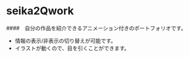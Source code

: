 # seika2Qwork

####　自分の作品を紹介できるアニメーション付きのポートフォリオです。
- 情報の表示/非表示の切り替えが可能です。
- イラストが動くので、目を引くことができます。
<!-- # 「# text」見出し1
## 「## text」見出し2
### 「### text」見出し3(数を変えて大きさ変更！6まであるよ)
---
#### **米印二つで囲むと文字が太くなるよ**
#### *米印一つで囲むと斜体になるよ*
---
- 「- text」で
- 並べると
- リストになるよ
> 「>」で引用の表示
---
###### 「---」ハイフンを三つ並べると↑のような水平線になるよ
---
```javascript
(() => {
  'use strict';

  console.log('Hello world');
})();
```
###### コードは「```」で囲もう！ -->